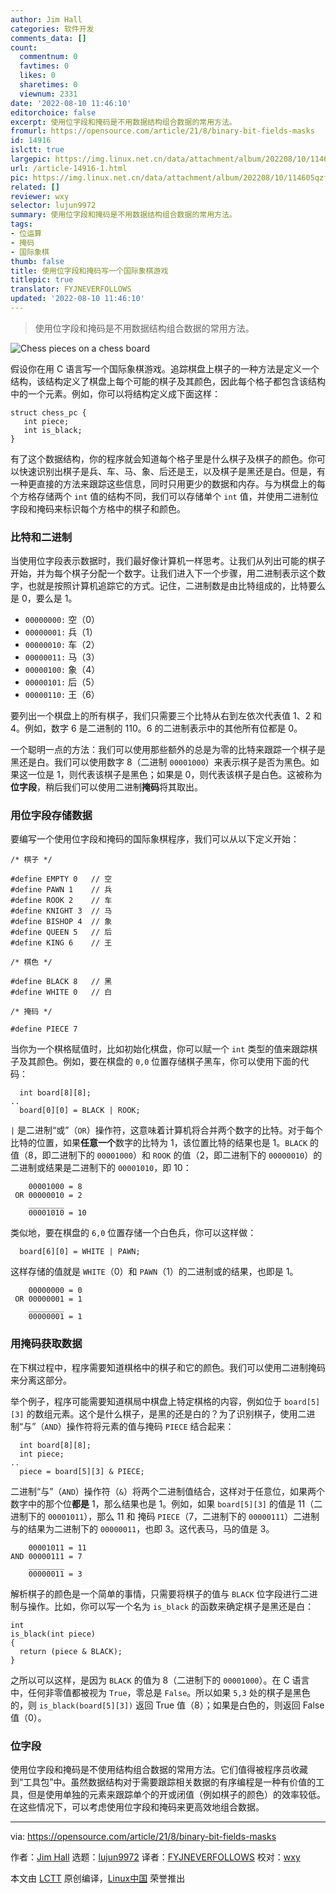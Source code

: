 ```yaml
---
author: Jim Hall
categories: 软件开发
comments_data: []
count:
  commentnum: 0
  favtimes: 0
  likes: 0
  sharetimes: 0
  viewnum: 2331
date: '2022-08-10 11:46:10'
editorchoice: false
excerpt: 使用位字段和掩码是不用数据结构组合数据的常用方法。
fromurl: https://opensource.com/article/21/8/binary-bit-fields-masks
id: 14916
islctt: true
largepic: https://img.linux.net.cn/data/attachment/album/202208/10/114605qzfzztj2uupb7zuw.jpg
url: /article-14916-1.html
pic: https://img.linux.net.cn/data/attachment/album/202208/10/114605qzfzztj2uupb7zuw.jpg.thumb.jpg
related: []
reviewer: wxy
selector: lujun9972
summary: 使用位字段和掩码是不用数据结构组合数据的常用方法。
tags:
- 位运算
- 掩码
- 国际象棋
thumb: false
title: 使用位字段和掩码写一个国际象棋游戏
titlepic: true
translator: FYJNEVERFOLLOWS
updated: '2022-08-10 11:46:10'
---
```



> 
> 使用位字段和掩码是不用数据结构组合数据的常用方法。
> 
> 
> 


![](/data/attachment/album/202208/10/114605qzfzztj2uupb7zuw.jpg "Chess pieces on a chess board")


假设你在用 C 语言写一个国际象棋游戏。追踪棋盘上棋子的一种方法是定义一个结构，该结构定义了棋盘上每个可能的棋子及其颜色，因此每个格子都包含该结构中的一个元素。例如，你可以将结构定义成下面这样：



```
struct chess_pc {
   int piece;
   int is_black;
}

```

有了这个数据结构，你的程序就会知道每个格子里是什么棋子及棋子的颜色。你可以快速识别出棋子是兵、车、马、象、后还是王，以及棋子是黑还是白。但是，有一种更直接的方法来跟踪这些信息，同时只用更少的数据和内存。与为棋盘上的每个方格存储两个 `int` 值的结构不同，我们可以存储单个 `int` 值，并使用二进制位字段和掩码来标识每个方格中的棋子和颜色。


### 比特和二进制


当使用位字段表示数据时，我们最好像计算机一样思考。让我们从列出可能的棋子开始，并为每个棋子分配一个数字。让我们进入下一个步骤，用二进制表示这个数字，也就是按照计算机追踪它的方式。记住，二进制数是由比特组成的，比特要么是 0，要么是 1。


* `00000000:` 空（0）
* `00000001:` 兵（1）
* `00000010:` 车（2）
* `00000011:` 马（3）
* `00000100:` 象（4）
* `00000101:` 后（5）
* `00000110:` 王（6）


要列出一个棋盘上的所有棋子，我们只需要三个比特从右到左依次代表值 1、2 和 4。例如，数字 6 是二进制的 110。6 的二进制表示中的其他所有位都是 0。


一个聪明一点的方法：我们可以使用那些额外的总是为零的比特来跟踪一个棋子是黑还是白。我们可以使用数字 8（二进制 `00001000`）来表示棋子是否为黑色。如果这一位是 1，则代表该棋子是黑色；如果是 0，则代表该棋子是白色。这被称为**位字段**，稍后我们可以使用二进制**掩码**将其取出。


### 用位字段存储数据


要编写一个使用位字段和掩码的国际象棋程序，我们可以从以下定义开始：



```
/* 棋子 */

#define EMPTY 0   // 空
#define PAWN 1    // 兵
#define ROOK 2    // 车
#define KNIGHT 3  // 马
#define BISHOP 4  // 象
#define QUEEN 5   // 后
#define KING 6    // 王

/* 棋色 */

#define BLACK 8   // 黑
#define WHITE 0   // 白

/* 掩码 */

#define PIECE 7

```

当你为一个棋格赋值时，比如初始化棋盘，你可以赋一个 `int` 类型的值来跟踪棋子及其颜色。例如，要在棋盘的 `0,0` 位置存储棋子黑车，你可以使用下面的代码：



```
  int board[8][8];
..
  board[0][0] = BLACK | ROOK;

```

`|` 是二进制“或”（`OR`）操作符，这意味着计算机将合并两个数字的比特。对于每个比特的位置，如果**任意一个**数字的比特为 1，该位置比特的结果也是 1。`BLACK` 的值（8，即二进制下的 `00001000`）和 `ROOK` 的值（2，即二进制下的 `00000010`）的二进制或结果是二进制下的 `00001010`，即 10：



```
    00001000 = 8
 OR 00000010 = 2
    ________
    00001010 = 10

```

类似地，要在棋盘的 `6,0` 位置存储一个白色兵，你可以这样做：



```
  board[6][0] = WHITE | PAWN;

```

这样存储的值就是 `WHITE`（0）和 `PAWN`（1）的二进制或的结果，也即是 1。



```
    00000000 = 0
 OR 00000001 = 1
    ________
    00000001 = 1

```

### 用掩码获取数据


在下棋过程中，程序需要知道棋格中的棋子和它的颜色。我们可以使用二进制掩码来分离这部分。


举个例子，程序可能需要知道棋局中棋盘上特定棋格的内容，例如位于 `board[5][3]` 的数组元素。这个是什么棋子，是黑的还是白的？为了识别棋子，使用二进制“与”（`AND`）操作符将元素的值与掩码 `PIECE` 结合起来：



```
  int board[8][8];
  int piece;
..
  piece = board[5][3] & PIECE;

```

二进制“与”（`AND`）操作符（`&`）将两个二进制值结合，这样对于任意位，如果两个数字中的那个位**都是** 1，那么结果也是 1。例如，如果 `board[5][3]` 的值是 11（二进制下的 `00001011`），那么 11 和 掩码 `PIECE`（7，二进制下的 `00000111`）二进制与的结果为二进制下的 `00000011`，也即 3。这代表马，马的值是 3。



```
    00001011 = 11
AND 00000111 = 7
    ________
    00000011 = 3

```

解析棋子的颜色是一个简单的事情，只需要将棋子的值与 `BLACK` 位字段进行二进制与操作。比如，你可以写一个名为 `is_black` 的函数来确定棋子是黑还是白：



```
int
is_black(int piece)
{
  return (piece & BLACK);
}

```

之所以可以这样，是因为 `BLACK` 的值为 8（二进制下的 `00001000`）。在 C 语言中，任何非零值都被视为 `True`，零总是 `False`。所以如果 `5,3` 处的棋子是黑色的，则 `is_black(board[5][3])` 返回 True 值（8）；如果是白色的，则返回 False 值（0）。


### 位字段


使用位字段和掩码是不使用结构组合数据的常用方法。它们值得被程序员收藏到“工具包”中。虽然数据结构对于需要跟踪相关数据的有序编程是一种有价值的工具，但是使用单独的元素来跟踪单个的开或闭值（例如棋子的颜色）的效率较低。在这些情况下，可以考虑使用位字段和掩码来更高效地组合数据。




---


via: <https://opensource.com/article/21/8/binary-bit-fields-masks>


作者：[Jim Hall](https://opensource.com/users/jim-hall) 选题：[lujun9972](https://github.com/lujun9972) 译者：[FYJNEVERFOLLOWS](https://github.com/FYJNEVERFOLLOWS) 校对：[wxy](https://github.com/wxy)


本文由 [LCTT](https://github.com/LCTT/TranslateProject) 原创编译，[Linux中国](https://linux.cn/) 荣誉推出